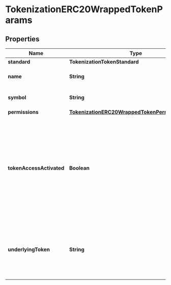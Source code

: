 

# TokenizationERC20WrappedTokenParams


## Properties

| Name | Type | Description | Notes |
|------------ | ------------- | ------------- | -------------|
|**standard** | **TokenizationTokenStandard** |  |  |
|**name** | **String** | The name of the token. |  |
|**symbol** | **String** | The symbol of the token. |  |
|**permissions** | [**TokenizationERC20WrappedTokenPermissionParams**](TokenizationERC20WrappedTokenPermissionParams.md) |  |  [optional] |
|**tokenAccessActivated** | **Boolean** | Whether the allowlist feature is activated for the token. When activated, only addresses in the allowlist can perform token operations. |  [optional] |
|**underlyingToken** | **String** | The address of the underlying token that this tokenized asset represents. |  |



